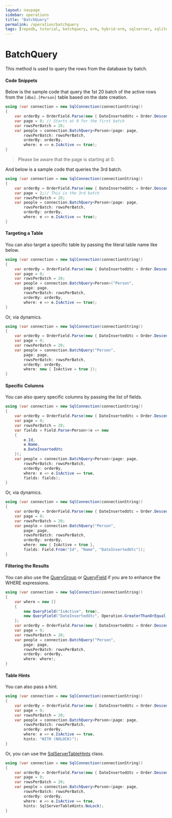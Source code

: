 ```yaml
---
layout: navpage
sidebar: operations
title: "BatchQuery"
permalink: /operation/batchquery
tags: [repodb, tutorial, batchquery, orm, hybrid-orm, sqlserver, sqlite, mysql, postgresql]
---
```


# BatchQuery

This method is used to query the rows from the database by batch.

#### Code Snippets

Below is the sample code that query the 1st 20 batch of the active rows from the `[dbo].[Person]` table based on the date creation.

```csharp
using (var connection = new SqlConnection(connectionString))
{
    var orderBy = OrderField.Parse(new { DateInsertedUtc = Order.Descending });
    var page = 0; // Starts at 0 for the first batch
    var rowsPerBatch = 20;
    var people = connection.BatchQuery<Person>(page: page,
        rowsPerBatch: rowsPerBatch,
        orderBy: orderBy,
        where: e => e.IsActive == true);
}
```

> Please be aware that the page is starting at 0.

And below is a sample code that queries the 3rd batch.

```csharp
using (var connection = new SqlConnection(connectionString))
{
    var orderBy = OrderField.Parse(new { DateInsertedUtc = Order.Descending });
    var page = 2;// This is the 3rd batch
    var rowsPerBatch = 20;
    var people = connection.BatchQuery<Person>(page: page,
        rowsPerBatch: rowsPerBatch,
        orderBy: orderBy,
        where: e => e.IsActive == true);
}
```

#### Targeting a Table

You can also target a specific table by passing the literal table name like below.

```csharp
using (var connection = new SqlConnection(connectionString))
{
    var orderBy = OrderField.Parse(new { DateInsertedUtc = Order.Descending });
    var page = 0;
    var rowsPerBatch = 20;
    var people = connection.BatchQuery<Person>("Person",
        page: page,
        rowsPerBatch: rowsPerBatch,
        orderBy: orderBy,
        where: e => e.IsActive == true);
}
```

Or, via dynamics.

```csharp
using (var connection = new SqlConnection(connectionString))
{
    var orderBy = OrderField.Parse(new { DateInsertedUtc = Order.Descending });
    var page = 0;
    var rowsPerBatch = 20;
    var people = connection.BatchQuery("Person",
        page: page,
        rowsPerBatch: rowsPerBatch,
        orderBy: orderBy,
        where: new { IsActive = true });
}
```

#### Specific Columns

You can also query specific columns by passing the list of fields.

```csharp
using (var connection = new SqlConnection(connectionString))
{
    var orderBy = OrderField.Parse(new { DateInsertedUtc = Order.Descending });
    var page = 0;
    var rowsPerBatch = 20;
    var fields = Field.Parse<Person>(e => new
    {
        e.Id,
        e.Name,
        e.DateInsertedUtc
    });
    var people = connection.BatchQuery<Person>(page: page,
        rowsPerBatch: rowsPerBatch,
        orderBy: orderBy,
        where: e => e.IsActive == true,
        fields: fields);
}
```

Or, via dynamics.

```csharp
using (var connection = new SqlConnection(connectionString))
{
    var orderBy = OrderField.Parse(new { DateInsertedUtc = Order.Descending });
    var page = 0;
    var rowsPerBatch = 20;
    var people = connection.BatchQuery("Person",
        page: page,
        rowsPerBatch: rowsPerBatch,
        orderBy: orderBy,
        where: new { IsActive = true },
        fields: Field.From("Id", "Name", "DateInsertedUtc"));
}
```

#### Filtering the Results

You can also use the [QueryGroup](/class/querygroup) or [QueryField](/class/queryfield) if you are to enhance the WHERE expressions.

```csharp
using (var connection = new SqlConnection(connectionString))
{
    var where = new []
    {
        new QueryField("IsActive", true),
        new QueryField("DateInsertedUtc", Operation.GreaterThanOrEqual, DateTime.UtcNow.Date.AddDays(-1))
    };
    var orderBy = OrderField.Parse(new { DateInsertedUtc = Order.Descending })
    var page = 0;
    var rowsPerBatch = 20;
    var people = connection.BatchQuery("Person",
        page: page,
        rowsPerBatch: rowsPerBatch,
        orderBy: orderBy,
        where: where);
}
```

#### Table Hints

You can also pass a hint.

```csharp
using (var connection = new SqlConnection(connectionString))
{
    var orderBy = OrderField.Parse(new { DateInsertedUtc = Order.Descending });
    var page = 0;
    var rowsPerBatch = 20;
    var people = connection.BatchQuery<Person>(page: page,
        rowsPerBatch: rowsPerBatch,
        orderBy: orderBy,
        where: e => e.IsActive == true,
        hints: "WITH (NOLOCK)");
}
```

Or, you can use the [SqlServerTableHints](/classes[SqlServerTableHints](/class/sqlservertablehints)) class.

```csharp
using (var connection = new SqlConnection(connectionString))
{
    var orderBy = OrderField.Parse(new { DateInsertedUtc = Order.Descending });
    var page = 0;
    var rowsPerBatch = 20;
    var people = connection.BatchQuery<Person>(page: page,
        rowsPerBatch: rowsPerBatch,
        orderBy: orderBy,
        where: e => e.IsActive == true,
        hints: SqlServerTableHints.NoLock);
}
```
